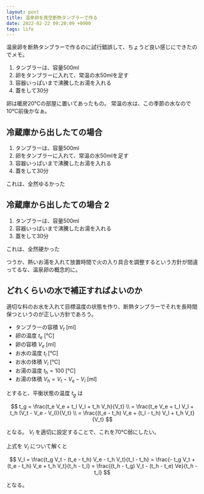 ```yaml
---
layout: post
title: 温泉卵を真空断熱タンブラーで作る
date: 2022-02-22 09:20:09 +0900
tags: life
---
```


温泉卵を断熱タンブラーで作るのに試行錯誤して、ちょうど良い感じにできたのでメモ。

1. タンブラーは、容量500ml
2. 卵をタンブラーに入れて、常温の水50mlを足す
3. 容器いっぱいまで沸騰したお湯を入れる
4. 蓋をして30分

卵は暖房20℃の部屋に置いてあったもの。
常温の水は、この季節の水なので10℃前後かなぁ。

## 冷蔵庫から出したての場合

1. タンブラーは、容量500ml
2. 卵をタンブラーに入れて、常温の水50mlを足す
3. 容器いっぱいまで沸騰したお湯を入れる
4. 蓋をして30分

これは、全然ゆるかった

## 冷蔵庫から出したての場合 2

1. タンブラーは、容量500ml
3. 容器いっぱいまで沸騰したお湯を入れる
4. 蓋をして30分

これは、全然硬かった

つうか、熱いお湯を入れて放置時間で火の入り具合を調整するという方針が間違ってるな、温泉卵の概念的に。

## どれくらいの水で補正すればよいのか

適切な料のお水を入れて目標温度の状態を作り、断熱タンブラーでそれを長時間保つというのが正しい方針であろう。

- タンブラーの容積 $V_t$ [ml]
- 卵の温度 $t_e$ [℃]
- 卵の容積 $V_e$ [ml]
- お水の温度 $t_l$ [℃]
- お水の体積 $V_l$ [℃]
- お湯の温度 $t_h=100$ [℃]
- お湯の体積 $V_h = V_t - V_e - V_l$ [ml]

とすると、平衡状態の温度 $t_g$ は

$$
t_g = \frac{t_e V_e + t_l V_l + t_h V_h}{V_t} \\
    = \frac{t_e V_e + t_l V_l + t_h (V_t - V_e - V_l)}{V_t} \\
    = \frac{(t_e - t_h) V_e + (t_l - t_h) V_l + t_h V_t}{V_t}
$$

となる。 $V_l$ を適切に設定することで、これを70℃弱にしたい。

上式を $V_l$ について解くと

$$
V_l = \frac{t_g V_t - (t_e - t_h) V_e - t_h V_t}{t_l - t_h}
= \frac{- t_g V_t + (t_e - t_h) V_e + t_h V_t}{t_h - t_l}
= \frac{(t_h - t_g) V_t - (t_h - t_e) Ve}{t_h - t_l}
$$

となる。
